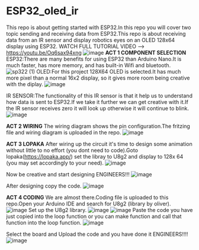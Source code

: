 # ESP32_oled_ir
This repo is about getting started with ESP32.In this repo you will cover two topic sending and receiving data from ESP32.This repo is about receiving data from an IR sensor and  display robotics eyes on an OLED 128x64 display using ESP32.
WATCH FULL TUTORIAL VIDEO --> https://youtu.be/Oq6sax94xng
![image](https://github.com/engrpakistan/ESP32_oled_ir/assets/148635820/fee72dff-e341-498a-9916-ead0c1c06fc5)
**ACT 1 COMPONENT SELECTION**
ESP32:There are many benefits for using ESP32 than Arduino Nano.It is much faster, has more memory, and has built-in Wifi and bluetooth.
![sp322 (1)](https://github.com/engrpakistan/ESP32_oled_ir/assets/148635820/6174df33-46ad-47ab-a269-ee3fd356ff32)
OLED:For this project 128X64 OLED is selected.It has much more pixel than a normal 16x2 display, so it gives more room being creative with the diplay. 
![image](https://github.com/engrpakistan/ESP32_oled_ir/assets/148635820/cde3f397-d719-42fc-a0c0-cc2505d73fdd)

IR SENSOR:The functionality of this IR sensor is that it help us to understand how data is sent to ESP32.If we take it further we can get creative with it.If the IR sensor receives zero it will look up otherwise it will continue to blink.
![image](https://github.com/engrpakistan/ESP32_oled_ir/assets/148635820/a1ad3b4a-e684-43dd-8167-d34b3e9a1d24)

**ACT 2 WIRING**
The wiring diagram shows the pin configuration.The fritzing file and wiring diagram is uploaded in the repo.
![image](https://github.com/engrpakistan/ESP32_oled_ir/assets/148635820/ce511012-e5d0-40cb-81b8-65bf6a7adafe)

**ACT 3 LOPAKA**
After wiring up the circuit it's time to design some animation without little to no effort (you dont need to code).Goto lopaka(https://lopaka.app/) set the libray to U8g2 and display to 128x 64 (you may set accordingly to your need).
![image](https://github.com/engrpakistan/ESP32_oled_ir/assets/148635820/cd812d59-19a7-40ec-a0ab-c117c39b3437)

Now be creative and start designing ENGINEERS!!! 
![image](https://github.com/engrpakistan/ESP32_oled_ir/assets/148635820/b3cf4c67-b5eb-4f1e-a319-9ac751188c14)

After designing copy the code.
![image](https://github.com/engrpakistan/ESP32_oled_ir/assets/148635820/f8fc6fae-9195-4e44-9659-f330babad827)

**ACT 4 CODING**
We are almost there.Coding file is uploaded to this repo.Open your Arduino IDE and search for U8g2 (library by oliver).
![image](https://github.com/engrpakistan/ESP32_oled_ir/assets/148635820/c1402612-29ff-440f-b89a-4647cba3e874)
Set up the U8g2 library.
![image](https://github.com/engrpakistan/ESP32_oled_ir/assets/148635820/037a2828-a3f2-418a-8554-6fe3dd98c4af)
![image](https://github.com/engrpakistan/ESP32_oled_ir/assets/148635820/7b3b175c-23e8-413d-b8f7-0a99c1ab2bb6)
Paste the code you have just copied into the loop function or you can make function and call that function into the loop function.
![image](https://github.com/engrpakistan/ESP32_oled_ir/assets/148635820/e00a871d-79a1-4712-8430-10ff6f9ce221)

Select the board and Upload the code and you have done it ENGINEERS!!!!
![image](https://github.com/engrpakistan/ESP32_oled_ir/assets/148635820/8263b699-2482-412a-8abe-e303d06f43d4)





